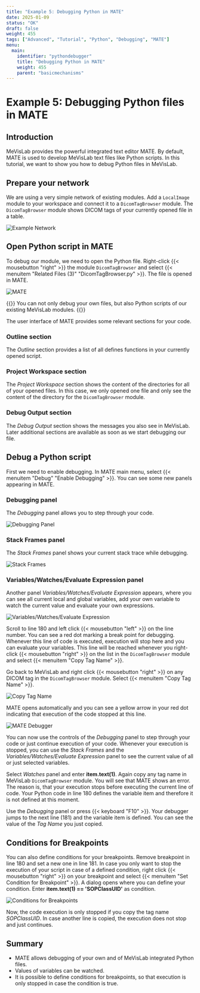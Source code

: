 ```yaml
---
title: "Example 5: Debugging Python in MATE"
date: 2025-01-09
status: "OK"
draft: false
weight: 455
tags: ["Advanced", "Tutorial", "Python", "Debugging", "MATE"]
menu: 
  main:
    identifier: "pythondebugger"
    title: "Debugging Python in MATE"
    weight: 455
    parent: "basicmechanisms"
---
```

# Example 5: Debugging Python files in MATE
## Introduction
MeVisLab provides the powerful integrated text editor MATE. By default, MATE is used to develop MeVisLab text files like Python scripts. In this tutorial, we want to show you how to debug Python files in MeVisLab. 

## Prepare your network
We are using a very simple network of existing modules. Add a `LocalImage` module to your workspace and connect it to a `DicomTagBrowser` module. The `DicomTagBrowser` module shows DICOM tags of your currently opened file in a table.

![Example Network](/images/tutorials/basicmechanics/Debug1.png "Example Network")

## Open Python script in MATE
To debug our module, we need to open the Python file. Right-click {{< mousebutton "right" >}} the module `DicomTagBrowser` and select {{< menuitem "Related Files (3)" "DicomTagBrowser.py" >}}. The file is opened in MATE.

![MATE](/images/tutorials/basicmechanics/Debug2.png "MATE")

{{<alert class="info" caption="Information">}}
You can not only debug your own files, but also Python scripts of our existing MeVisLab modules.
{{</alert>}}

The user interface of MATE provides some relevant sections for your code.

### Outline section
The *Outline* section provides a list of all defines functions in your currently opened script.

### Project Workspace section
The *Project Workspace* section shows the content of the directories for all of your opened files. In this case, we only opened one file and only see the content of the directory for the `DicomTagBrowser` module.

### Debug Output section
The *Debug Output* section shows the messages you also see in MeVisLab. Later additional sections are available as soon as we start debugging our file.

## Debug a Python script
First we need to enable debugging. In MATE main menu, select {{< menuitem "Debug" "Enable Debugging" >}}. You can see some new panels appearing in MATE.

### Debugging panel
The *Debugging* panel allows you to step through your code.

![Debugging Panel](/images/tutorials/basicmechanics/Debug3.png "Debugging Panel")

### Stack Frames panel
The *Stack Frames* panel shows your current stack trace while debugging.

![Stack Frames](/images/tutorials/basicmechanics/Debug4.png "Stack Frames")

### Variables/Watches/Evaluate Expression panel
Another panel *Variables/Watches/Evaluate Expression* appears, where you can see all current local and global variables, add your own variable to watch the current value and evaluate your own expressions.

![Variables/Watches/Evaluate Expression](/images/tutorials/basicmechanics/Debug5.png "Variables/Watches/Evaluate Expression")

Scroll to line 180 and left click {{< mousebutton "left" >}} on the line number. You can see a red dot marking a break point for debugging. Whenever this line of code is executed, execution will stop here and you can evaluate your variables. This line will be reached whenever you right-click {{< mousebutton "right" >}} on the list in the `DicomTagBrowser` module and select {{< menuitem "Copy Tag Name" >}}.

Go back to MeVisLab and right click {{< mousebutton "right" >}} on any DICOM tag in the `DicomTagBrowser` module. Select {{< menuitem "Copy Tag Name" >}}.

![Copy Tag Name](/images/tutorials/basicmechanics/Debug6.png "Copy Tag Name")

MATE opens automatically and you can see a yellow arrow in your red dot indicating that execution of the code stopped at this line.

![MATE Debugger](/images/tutorials/basicmechanics/Debug7.png "MATE Debugger")

You can now use the controls of the *Debugging* panel to step through your code or just continue execution of your code. Whenever your execution is stopped, you can use the *Stack Frames* and the *Variables/Watches/Evaluate Expression* panel to see the current value of all or just selected variables.

Select *Watches* panel and enter **item.text(1)**. Again copy any tag name in MeVisLab `DicomTagBrowser` module. You will see that MATE shows an error. The reason is, that your execution stops before executing the current line of code. Your Python code in line 180 defines the variable item and therefore it is not defined at this moment. 

Use the *Debugging* panel or press {{< keyboard "F10" >}}. Your debugger jumps to the next line (181) and the variable item is defined. You can see the value of the *Tag Name* you just copied.

## Conditions for Breakpoints
You can also define conditions for your breakpoints. Remove breakpoint in line 180 and set a new one in line 181. In case you only want to stop the execution of your script in case of a defined condition, right click {{< mousebutton "right" >}} on your breakpoint and select {{< menuitem "Set Condition for Breakpoint" >}}. A dialog opens where you can define your condition. Enter **item.text(1) == 'SOPClassUID'** as condition.

![Conditions for Breakpoints](/images/tutorials/basicmechanics/Debug8.png "Conditions for Breakpoints")

Now, the code execution is only stopped if you copy the tag name *SOPClassUID*. In case another line is copied, the execution does not stop and just continues.

## Summary
* MATE allows debugging of your own and of MeVisLab integrated Python files.
* Values of variables can be watched.
* It is possible to define conditions for breakpoints, so that execution is only stopped in case the condition is true.
